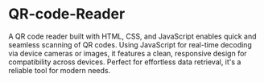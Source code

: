 # QR-code-Reader
A QR code reader built with HTML, CSS, and JavaScript enables quick and seamless scanning of QR codes. Using JavaScript for real-time decoding via device cameras or images, it features a clean, responsive design for compatibility across devices. Perfect for effortless data retrieval, it's a reliable tool for modern needs.
